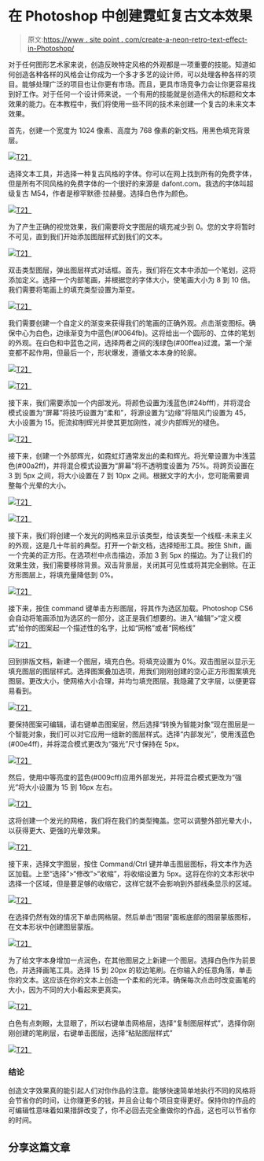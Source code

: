 # 在 Photoshop 中创建霓虹复古文本效果

> 原文:[https://www . site point . com/create-a-neon-retro-text-effect-in-Photoshop/](https://www.sitepoint.com/create-a-neon-retro-text-effect-in-photoshop/)

对于任何图形艺术家来说，创造反映特定风格的外观都是一项重要的技能。知道如何创造各种各样的风格会让你成为一个多才多艺的设计师，可以处理各种各样的项目。能够处理广泛的项目也让你更有市场。而且，更具市场竞争力会让你更容易找到好工作。对于任何一个设计师来说，一个有用的技能就是创造伟大的标题和文本效果的能力。在本教程中，我们将使用一些不同的技术来创建一个复古的未来文本效果。

首先，创建一个宽度为 1024 像素、高度为 768 像素的新文档。用黑色填充背景层。

[![](../Images/2616f223fcf23c9f71718078e4182f64.png)T2】](https://www.sitepoint.com/wp-content/uploads/2012/08/Screen-Shot-2012-08-10-at-1.25.00-AM.png)

选择文本工具，并选择一种复古风格的字体。你可以在网上找到所有的免费字体，但是所有不同风格的免费字体的一个很好的来源是 dafont.com。我选的字体叫超级复古 M54，作者是穆罕默德·拉赫曼。选择白色作为颜色。

[![](../Images/1feceece666641cd453a2571725409ff.png)T2】](https://www.sitepoint.com/wp-content/uploads/2012/08/Screen-Shot-2012-08-10-at-1.25.14-AM.png)

为了产生正确的视觉效果，我们需要将文字图层的填充减少到 0。您的文字将暂时不可见，直到我们开始添加图层样式到我们的文本。

[![](../Images/0dc5b7743463eadb438407c4a8460f4c.png)T2】](https://www.sitepoint.com/wp-content/uploads/2012/08/Screen-Shot-2012-08-10-at-1.32.24-AM.png)

双击类型图层，弹出图层样式对话框。首先，我们将在文本中添加一个笔划，这将添加定义。选择一个内部笔画，并根据您的字体大小，使笔画大小为 8 到 10 倍。我们需要将笔画上的填充类型设置为渐变。

[![](../Images/a7bd391471ead40852304a3353ddb0a9.png)T2】](https://www.sitepoint.com/wp-content/uploads/2012/08/Screen-Shot-2012-08-10-at-1.39.25-AM.png)

我们需要创建一个自定义的渐变来获得我们的笔画的正确外观。点击渐变图标。确保中心为白色，边缘渐变为中蓝色(#0064fb)。这将给出一个圆形的、立体的笔划的外观。在白色和中蓝色之间，选择两者之间的浅绿色(#00ffea)过渡。第一个渐变都不起作用，但最后一个，形状爆发，遵循文本本身的轮廓。

[![](../Images/b8ef3e39e04e7a0bcaadb4027db23f00.png)T2】](https://www.sitepoint.com/wp-content/uploads/2012/08/Screen-Shot-2012-08-10-at-1.47.43-AM.png)

[![](../Images/ea8833ff72dd1ff108665c93366b6eaa.png)T2】](https://www.sitepoint.com/wp-content/uploads/2012/08/Screen-Shot-2012-08-10-at-1.50.08-AM.png)

接下来，我们需要添加一个内部发光。将颜色设置为浅蓝色(#24bfff)，并将混合模式设置为“屏幕”将技巧设置为“柔和”，将源设置为“边缘”将阻风门设置为 45，大小设置为 15。扼流抑制辉光并使其更加刚性，减少内部辉光的褪色。

[![](../Images/b9283126845ec4ac24fc5cbf1d32434f.png)T2】](https://www.sitepoint.com/wp-content/uploads/2012/08/Screen-Shot-2012-08-10-at-1.57.20-AM.png)

接下来，创建一个外部辉光，如霓虹灯通常发出的柔和辉光。将光晕设置为中浅蓝色(#00a2ff)，并将混合模式设置为“屏幕”将不透明度设置为 75%。将跨页设置在 3 到 5px 之间，将大小设置在 7 到 10px 之间。根据文字的大小，您可能需要调整每个光晕的大小。

[![](../Images/586878640d9a70446da79fa2923684ec.png)T2】](https://www.sitepoint.com/wp-content/uploads/2012/08/Screen-Shot-2012-08-10-at-2.02.39-AM.png)

[![](../Images/ce5df8ee897969753e876ed616abc3e0.png)T2】](https://www.sitepoint.com/wp-content/uploads/2012/08/Screen-Shot-2012-08-10-at-2.07.01-AM.png)

接下来，我们将创建一个发光的网格来显示该类型，给该类型一个线框-未来主义的外观，这是几十年前的典型。打开一个新文档，选择矩形工具。按住 Shift，画一个完美的正方形。在选项栏中点击描边，添加 3 到 5px 的描边。为了让我们的效果生效，我们需要移除背景。双击背景层，关闭其可见性或将其完全删除。在正方形图层上，将填充量降低到 0%。

[![](../Images/c32472e55aa4692c94e0c3cdb7f083e4.png)T2】](https://www.sitepoint.com/wp-content/uploads/2012/08/Screen-Shot-2012-08-10-at-2.17.22-AM.png)

接下来，按住 command 键单击方形图层，将其作为选区加载。Photoshop CS6 会自动将笔画添加为选区的一部分，这正是我们想要的。进入“编辑”>“定义模式”给你的图案起一个描述性的名字，比如“网格”或者“网格线”

[![](../Images/79a7c4b06c9dd1e385c857f88ab5a0b7.png)T2】](https://www.sitepoint.com/wp-content/uploads/2012/08/Screen-Shot-2012-08-10-at-2.18.31-AM.png)

回到排版文档，新建一个图层，填充白色。将填充设置为 0%。双击图层以显示无填充图层的图层样式。选择图案叠加选项，用我们刚刚创建的空心正方形图案填充图层。更改大小，使网格大小合理，并均匀填充图层。我隐藏了文字层，以便更容易看到。

[![](../Images/db2d22ebfdb6614838243f7e8429ef13.png)T2】](https://www.sitepoint.com/wp-content/uploads/2012/08/Screen-Shot-2012-08-10-at-2.38.34-AM.png)

要保持图案可编辑，请右键单击图案层，然后选择“转换为智能对象”现在图层是一个智能对象，我们可以对它应用一组新的图层样式。选择“内部发光”，使用浅蓝色(#00e4ff)，并将混合模式更改为“强光”尺寸保持在 5px。

[![](../Images/5ea1472cbf225a3e7ff19a0b404530d2.png)T2】](https://www.sitepoint.com/wp-content/uploads/2012/08/Screen-Shot-2012-08-10-at-2.41.53-AM.png)

然后，使用中等亮度的蓝色(#009cff)应用外部发光，并将混合模式更改为“强光”将大小设置为 15 到 16px 左右。

[![](../Images/9b066f5b4ce44d11c33cf91ea4229e38.png)T2】](https://www.sitepoint.com/wp-content/uploads/2012/08/Screen-Shot-2012-08-10-at-2.42.03-AM.png)

这将创建一个发光的网格，我们将在我们的类型掩盖。您可以调整外部光晕大小，以获得更大、更强的光晕效果。

[![](../Images/f08ab70095100405bf030a11ccea6c37.png)T2】](https://www.sitepoint.com/wp-content/uploads/2012/08/Screen-Shot-2012-08-10-at-2.48.14-AM.png)

接下来，选择文字图层，按住 Command/Ctrl 键并单击图层图标，将文本作为选区加载。上至“选择”>“修改”>“收缩”，将收缩设置为 5px。这将在你的文本形状中选择一个区域，但是要足够的收缩它，这样它就不会影响到外部线条显示的区域。

[![](../Images/d157a5386097cd1166a7fc697e09cdbf.png)T2】](https://www.sitepoint.com/wp-content/uploads/2012/08/Screen-Shot-2012-08-10-at-2.52.03-AM.png)

在选择仍然有效的情况下单击网格层。然后单击“图层”面板底部的图层蒙版图标，在文本形状中创建图层蒙版。

[![](../Images/192fa860346a0fd546256be54a7866bf.png)T2】](https://www.sitepoint.com/wp-content/uploads/2012/08/Screen-Shot-2012-08-10-at-2.55.45-AM.png)

为了给文字本身增加一点润色，在其他图层之上新建一个图层。选择白色作为前景色，并选择画笔工具。选择 15 到 20px 的软边笔刷。在你输入的任意角落，单击你的文本。这应该在你的文本上创造一个柔和的光泽。确保每次点击时改变画笔的大小，因为不同的大小看起来更真实。

[![](../Images/74e136e0eed10913288509aef38330a7.png)T2】](https://www.sitepoint.com/wp-content/uploads/2012/08/Screen-Shot-2012-08-10-at-3.08.39-AM.png)

白色有点刺眼，太显眼了，所以右键单击网格层，选择“复制图层样式”，选择你刚刚创建的笔刷层，右键单击图层，选择“粘贴图层样式”

[![](../Images/84420f122a485453570a2776b96bf0fa.png)T2】](https://www.sitepoint.com/wp-content/uploads/2012/08/Screen-Shot-2012-08-10-at-3.09.29-AM.png)

### 结论

创造文字效果真的能引起人们对你作品的注意。能够快速简单地执行不同的风格将会节省你的时间，让你赚更多的钱，并且会让每个项目变得更好。保持你的作品的可编辑性意味着如果措辞改变了，你不必回去完全重做你的作品，这也可以节省你的时间。

## 分享这篇文章